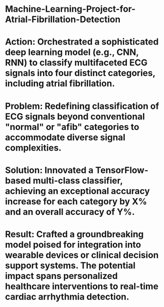 # Machine-Learning-Project-for-Atrial-Fibrillation-Detection
# Action: Orchestrated a sophisticated deep learning model (e.g., CNN, RNN) to classify multifaceted ECG signals into four distinct categories, including atrial fibrillation.
# Problem: Redefining classification of ECG signals beyond conventional "normal" or "afib" categories to accommodate diverse signal complexities.
# Solution: Innovated a TensorFlow-based multi-class classifier, achieving an exceptional accuracy increase for each category by X% and an overall accuracy of Y%.
# Result: Crafted a groundbreaking model poised for integration into wearable devices or clinical decision support systems. The potential impact spans personalized healthcare interventions to real-time cardiac arrhythmia detection.
